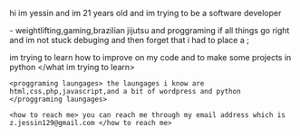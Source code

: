  <html>
 
  <introduction> hi im yessin and im 21 years old and im trying to be a software developer</introduction>

  -<hobbies> weightlifting,gaming,brazilian jijutsu and proggraming if all things go right and im not stuck debuging and then forget that i had to place a ; </hobbies>

  <what im trying to learn> im trying to learn how to improve on my code and to make some projects in python  </what im trying to learn>
 
    <proggraming laungages> the laungages i know are html,css,php,javascript,and a bit of wordpress and python </proggraming laungages>

    <how to reach me> you can reach me through my email address which is z.jessin129@gmail.com </how to reach me>

  </html>

